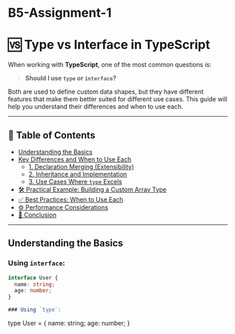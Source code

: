 # B5-Assignment-1

# 🆚 Type vs Interface in TypeScript

When working with **TypeScript**, one of the most common questions is:

> **Should I use `type` or `interface`?**

Both are used to define custom data shapes, but they have different features that make them better suited for different use cases. This guide will help you understand their differences and when to use each.

---

## 📘 Table of Contents

- [Understanding the Basics](#understanding-the-basics)
- [Key Differences and When to Use Each](#key-differences-and-when-to-use-each)
  - [1. Declaration Merging (Extensibility)](#1-declaration-merging-extensibility)
  - [2. Inheritance and Implementation](#2-inheritance-and-implementation)
  - [3. Use Cases Where `type` Excels](#3-use-cases-where-type-excels)
- [🛠 Practical Example: Building a Custom Array Type](#-practical-example-building-a-custom-array-type)
- [✅ Best Practices: When to Use Each](#-best-practices-when-to-use-each)
- [⚙️ Performance Considerations](#️-performance-considerations)
- [🧠 Conclusion](#-conclusion)

---

## Understanding the Basics

### Using `interface`:

```ts
interface User {
  name: string;
  age: number;
}

### Using `type`:

```
type User = {
 name: string;
 age: number;
}
```
